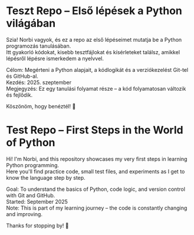 # Teszt Repo – Első lépések a Python világában 

Szia! Norbi vagyok, és ez a repo az első lépéseimet mutatja be a Python programozás tanulásában.  
Itt gyakorló kódokat, kisebb tesztfájlokat és kísérleteket találsz, amikkel lépésről lépésre ismerkedem a nyelvvel.

Célom: Megérteni a Python alapjait, a kódlogikát és a verziókezelést Git-tel és GitHub-al.  
Kezdés: 2025. szeptember  
Megjegyzés: Ez egy tanulási folyamat része – a kód folyamatosan változik és fejlődik.

Köszönöm, hogy benéztél! 🙂


# Test Repo – First Steps in the World of Python 

Hi! I'm Norbi, and this repository showcases my very first steps in learning Python programming.  
Here you'll find practice code, small test files, and experiments as I get to know the language step by step.

Goal: To understand the basics of Python, code logic, and version control with Git and GitHub.  
Started: September 2025  
Note: This is part of my learning journey – the code is constantly changing and improving.

Thanks for stopping by! 🙂
